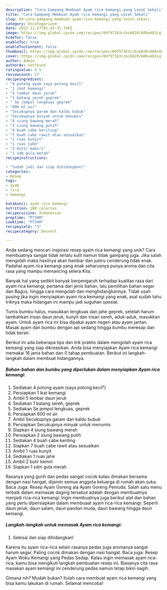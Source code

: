```yaml
---
description: "Cara Gampang Membuat Ayam rica kemangi yang Lezat Sekali"
title: "Cara Gampang Membuat Ayam rica kemangi yang Lezat Sekali"
slug: 64-cara-gampang-membuat-ayam-rica-kemangi-yang-lezat-sekali
category: Uncategorized
date: 2022-12-27T01:43:35.746Z
image: https://img-global.cpcdn.com/recipes/0df971b3ccbc6820/680x482cq70/ayam-rica-kemangi-foto-resep-utama.jpg
hideToc: false
enableToc: true
enableTocContent: false
thumbnail: https://img-global.cpcdn.com/recipes/0df971b3ccbc6820/680x482cq70/ayam-rica-kemangi-foto-resep-utama.jpg
cover: https://img-global.cpcdn.com/recipes/0df971b3ccbc6820/680x482cq70/ayam-rica-kemangi-foto-resep-utama.jpg
author: Admin
authorAv: notfound
ratingvalue: 4.5
reviewcount: 17
recipeingredient:
- "4 potong ayam saya potong kecil"
- "1 ikat kemangi"
- "5 lembar daun jeruk"
- "1 batang sereh geprek"
- " Se jempol lengkuas geprek"
- "600 ml air"
- "Secukupnya garam dan kaldu bubuk"
- "Secukupnya minyak untuk menumis"
- "4 siung bawang merah"
- "2 siung bawang putih"
- "4 buah cabe keriting"
- "7 buah cabe rawit atau sesuaikan"
- "1 ruas kunyit"
- "1 ruas jahe"
- "2 butir kemiri"
- "1 sdm gula merah"
recipeinstructions:

- "Sudah jadi dan siap dihidangkan!"
categories:
- Resep
tags:
- ayam
- rica
- kemangi

katakunci: ayam rica kemangi 
nutrition: 108 calories
recipecuisine: Indonesian
preptime: "PT38M"
cooktime: "PT34M"
recipeyield: "3"
recipecategory: Dessert

---
```





Anda sedang mencari inspirasi resep ayam rica kemangi yang unik? Cara membuatnya sangat tidak terlalu sulit namun tidak gampang juga. Jika salah mengolah maka hasilnya akan hambar dan justru cenderung tidak enak. Padahal ayam rica kemangi yang enak seharusnya punya aroma dan cita rasa yang mampu memancing selera Kita.





Banyak hal yang sedikit banyak berpengaruh terhadap kualitas rasa dari ayam rica kemangi, pertama dari jenis bahan, lalu pemilihan bahan segar dan Bagus, hingga cara mengolah dan menghidangkannya. Tidak usah pusing jika ingin menyiapkan ayam rica kemangi yang enak,      asal sudah tahu triknya maka hidangan ini mampu jadi suguhan spesial.














Tumis bumbu halus, masukkan lengkuas dan jahe geprek, setelah harum tambahkan irisan daun jeruk, kunyit dan irisan sereh, aduk-aduk, masukkan ayam. Untuk ayam rica ini bisa dipakai ayam negeri atau ayam jantan. Masak ayam dan bumbu dengan api sedang hingga bumbu meresap dan tidak berair.






Berikut ini ada beberapa tips dan trik praktis dalam mengolah ayam rica kemangi yang siap dikreasikan. Anda bisa menyiapkan Ayam rica kemangi memakai 16 jenis bahan dan 0 tahap pembuatan. Berikut ini langkah-langkah dalam membuat hidangannya.

<!--inarticleads1-->

##### Bahan-bahan dan bumbu yang diperlukan dalam menyiapkan Ayam rica kemangi:

1. Sediakan 4 potong ayam (saya potong kecil²)
1. Persiapkan 1 ikat kemangi
1. Ambil 5 lembar daun jeruk
1. Sediakan 1 batang sereh, geprek
1. Sediakan  Se jempol lengkuas, geprek
1. Persiapkan 600 ml air
1. Ambil Secukupnya garam dan kaldu bubuk
1. Persiapkan Secukupnya minyak untuk menumis
1. Siapkan 4 siung bawang merah
1. Persiapkan 2 siung bawang putih
1. Sediakan 4 buah cabe keriting
1. Siapkan 7 buah cabe rawit atau sesuaikan
1. Ambil 1 ruas kunyit
1. Sediakan 1 ruas jahe
1. Ambil 2 butir kemiri
1. Siapkan 1 sdm gula merah


Rasanya yang gurih dan pedas sangat cocok kalau dimakan bersama dengan nasi hangat, dijamin semua anggota keluarga di rumah akan suka. Baca Juga: Resep Ayam Goreng ala Ayam Goreng Pemuda. Salah satu menu terbaik dalam memasak daging tersebut adalah dengan membuatnya menjadi rica-rica kemangi. Ingin membuatnya juga berikut alat dan bahan yang perlu dipersiapkan dalam membuaat ayam rica-rica kemangi: Seperti daun jeruk, daun salam, daun pandan muda, daun bawang hingga daun kemangi. 

<!--inarticleads2-->

##### Langkah-langkah untuk memasak Ayam rica kemangi:


1. Selesai dan siap dihidangkan!

Karena itu ayam rica-rica selain rasanya pedas juga aromanya sangat harum segar. Paling cocok dimakan dengan nasi hangat. Baca juga: Resep Ayam Woku Kemangi yang Pedas Sedap. Kalau ingin memasak ayam rica-rica, kamu bisa mengikuti langkah pembuatan resep ini. Biasanya cita rasa masakan ayam kemangi ini cenderung pedas namun tetap bikin nagih. 

Gimana nih? Mudah bukan? Itulah cara membuat ayam rica kemangi yang bisa kamu lakukan di rumah. Selamat mencoba!
